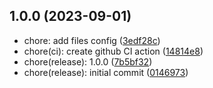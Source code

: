 ## 1.0.0 (2023-09-01)

- chore: add files config ([3edf28c](https://github.com/guilhermehn/validar-cnpj/commit/3edf28c))
- chore(ci): create github CI action ([14814e8](https://github.com/guilhermehn/validar-cnpj/commit/14814e8))
- chore(release): 1.0.0 ([7b5bf32](https://github.com/guilhermehn/validar-cnpj/commit/7b5bf32))
- chore(release): initial commit ([0146973](https://github.com/guilhermehn/validar-cnpj/commit/0146973))

